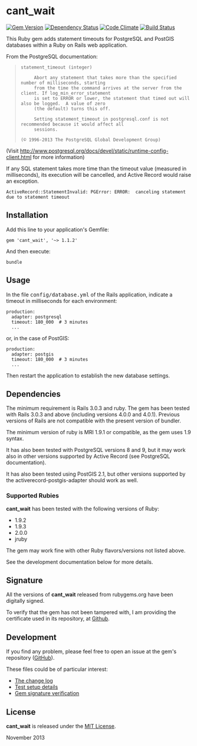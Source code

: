 # cant_wait
[![Gem Version](https://badge.fury.io/rb/cant_wait.png)](https://badge.fury.io/rb/cant_wait)
[![Dependency Status](https://gemnasium.com/CarlosCD/cant_wait.png)](https://gemnasium.com/CarlosCD/cant_wait)
[![Code Climate](https://codeclimate.com/github/CarlosCD/cant_wait.png)](https://codeclimate.com/github/CarlosCD/cant_wait)
[![Build Status](https://travis-ci.org/CarlosCD/cant_wait.png?branch=development)](https://travis-ci.org/CarlosCD/cant_wait)


This Ruby gem adds statement timeouts for PostgreSQL and PostGIS databases within a Ruby on Rails web application.

From the PostgreSQL documentation:

>     statement_timeout (integer)
> 
>          Abort any statement that takes more than the specified number of milliseconds, starting
>          from the time the command arrives at the server from the client. If log_min_error_statement
>          is set to ERROR or lower, the statement that timed out will also be logged.  A value of zero
>          (the default) turns this off.
> 
>          Setting statement_timeout in postgresql.conf is not recommended because it would affect all
>          sessions.
> 
>     (© 1996-2013 The PostgreSQL Global Development Group)

(Visit <http://www.postgresql.org/docs/devel/static/runtime-config-client.html> for more information)


If any SQL statement takes more time than the timeout value (measured in milliseconds), its execution will be cancelled, and Active Record would raise an exception.

    ActiveRecord::StatementInvalid: PGError: ERROR:  canceling statement due to statement timeout


## Installation

Add this line to your application's Gemfile:

    gem 'cant_wait', '~> 1.1.2'

And then execute:

    bundle


## Usage

In the file <tt>config/database.yml</tt> of the Rails application, indicate a timeout in milliseconds for each environment:

    production:
      adapter: postgresql
      timeout: 180_000  # 3 minutes
      ...

or, in the case of PostGIS:

    production:
      adapter: postgis
      timeout: 180_000  # 3 minutes
      ...

Then restart the application to establish the new database settings.


## Dependencies

The minimum requirement is Rails 3.0.3 and ruby.  The gem has been tested with Rails 3.0.3 and above (including versions 4.0.0 and 4.0.1).  Previous versions of Rails are not compatible with the present version of bundler.

The minimum version of ruby is MRI 1.9.1 or compatible, as the gem uses 1.9 syntax.

It has also been tested with PostgreSQL versions 8 and 9, but it may work also in other versions supported by Active Record (see PostgreSQL documentation).

It has also been tested using PostGIS 2.1, but other versions supported by the activerecord-postgis-adapter should work as well.


### Supported Rubies

**cant_wait** has been tested with the following versions of Ruby:

- 1.9.2
- 1.9.3
- 2.0.0
- jruby

The gem may work fine with other Ruby flavors/versions not listed above.

See the development documentation below for more details.


## Signature

All the versions of **cant_wait** released from rubygems.org have been digitally signed.

To verify that the gem has not been tampered with, I am providing the certificate used in its repository, at [Github](https://github.com/CarlosCD/cant_wait).


## Development

If you find any problem, please feel free to open an issue at the gem's repository ([GitHub](https://github.com/CarlosCD/cant_wait)).

These files could be of particular interest:

+ [The change log](https://github.com/CarlosCD/cant_wait/blob/master/CHANGELOG.markdown)
+ [Test setup details](https://github.com/CarlosCD/cant_wait/blob/master/test/README.markdown)
+ [Gem signature verification](https://github.com/CarlosCD/cant_wait/blob/master/cert/README.markdown)


## License

**cant_wait** is released under the [MIT License](http://opensource.org/licenses/MIT).


November 2013
